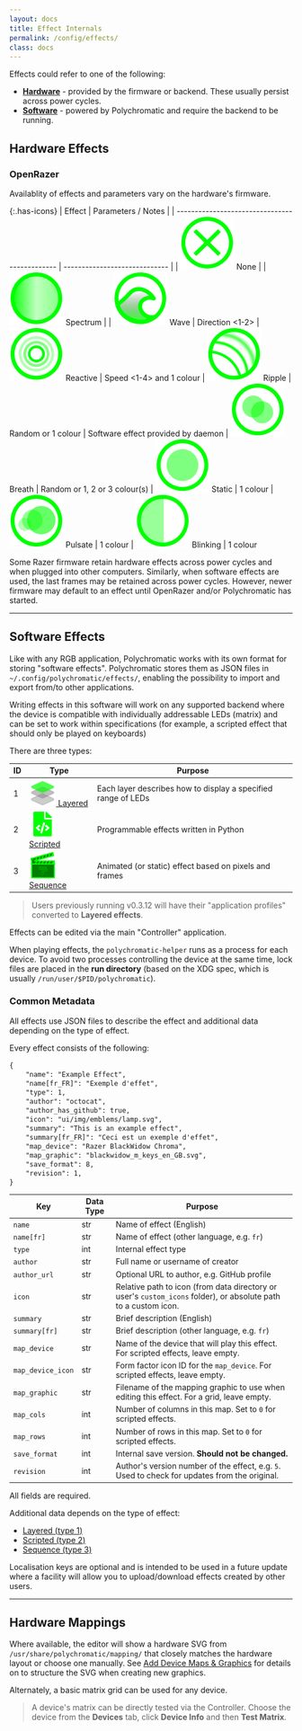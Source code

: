 ```yaml
---
layout: docs
title: Effect Internals
permalink: /config/effects/
class: docs
---
```


Effects could refer to one of the following:

* **[Hardware](#hardware-effects)** - provided by the firmware or backend. These usually persist across power cycles.
* **[Software](#software-effects)** - powered by Polychromatic and require the backend to be running.

## Hardware Effects

### OpenRazer

Availablity of effects and parameters vary on the hardware's firmware.

{:.has-icons}
| Effect                                        | Parameters / Notes            |
| --------------------------------------------- | ----------------------------- |
| ![](/images/effects/none.svg) None            |
| ![](/images/effects/spectrum.svg) Spectrum    |
| ![](/images/effects/wave.svg) Wave            | Direction <1-2>
| ![](/images/effects/reactive.svg) Reactive    | Speed <1-4> and 1 colour
| ![](/images/effects/ripple.svg) Ripple        | Random or 1 colour | Software effect provided by daemon
| ![](/images/effects/breath.svg) Breath        | Random or 1, 2 or 3 colour(s)
| ![](/images/effects/static.svg) Static        | 1 colour
| ![](/images/effects/pulsate.svg) Pulsate      | 1 colour
| ![](/images/effects/blinking.svg) Blinking    | 1 colour

Some Razer firmware retain hardware effects across power cycles and when plugged into
other computers. Similarly, when software effects are used, the last frames may
be retained across power cycles. However, newer firmware may default to an effect
until OpenRazer and/or Polychromatic has started.


---

## Software Effects

Like with any RGB application, Polychromatic works with its own format for
storing "software effects". Polychromatic stores them as JSON files in
`~/.config/polychromatic/effects/`, enabling the possibility to import
and export from/to other applications.

Writing effects in this software will work on any supported backend where the
device is compatible with individually addressable LEDs (matrix) and can be
set to work within specifications (for example, a scripted effect that
should only be played on keyboards)

There are three types:

| ID | Type                                                         | Purpose                   |
| -- | ------------------------------------------------------------ | ------------------------- |
| 1  | [![](/images/effect_types/layered.svg) Layered](layered/)    | Each layer describes how to display a specified range of LEDs
| 2  | [![](/images/effect_types/scripted.svg) Scripted](scripted/) | Programmable effects written in Python
| 3  | [![](/images/effect_types/sequence.svg) Sequence](sequence/) | Animated (or static) effect based on pixels and frames


> Users previously running v0.3.12 will have their "application profiles"
> converted to **Layered effects**.

Effects can be edited via the main "Controller" application.

When playing effects, the `polychromatic-helper` runs as a process for each device.
To avoid two processes controlling the device at the same time,
lock files are placed in the **run directory** (based on the XDG spec, which is
usually `/run/user/$PID/polychromatic`).


### Common Metadata

All effects use JSON files to describe the effect and additional data depending
on the type of effect.

Every effect consists of the following:

```
{
    "name": "Example Effect",
    "name[fr_FR]": "Exemple d'effet",
    "type": 1,
    "author": "octocat",
    "author_has_github": true,
    "icon": "ui/img/emblems/lamp.svg",
    "summary": "This is an example effect",
    "summary[fr_FR]": "Ceci est un exemple d'effet",
    "map_device": "Razer BlackWidow Chroma",
    "map_graphic": "blackwidow_m_keys_en_GB.svg",
    "save_format": 8,
    "revision": 1,
}
```

| Key           | Data Type | Purpose                                       |
| ------------- | --------- | --------------------------------------------- |
| `name`        | str       | Name of effect (English)
| `name[fr]`    | str       | Name of effect (other language, e.g. `fr`)
| `type`        | int       | Internal effect type
| `author`      | str       | Full name or username of creator
| `author_url`  | str       | Optional URL to author, e.g. GitHub profile
| `icon`        | str       | Relative path to icon (from data directory or user's `custom_icons` folder), or absolute path to a custom icon.
| `summary`     | str       | Brief description (English)
| `summary[fr]` | str       | Brief description (other language, e.g. `fr`)
| `map_device`  | str       | Name of the device that will play this effect. For scripted effects, leave empty.
| `map_device_icon`  | str  | Form factor icon ID for the `map_device`. For scripted effects, leave empty.
| `map_graphic` | str       | Filename of the mapping graphic to use when editing this effect. For a grid, leave empty.
| `map_cols`    | int       | Number of columns in this map. Set to `0` for scripted effects.
| `map_rows`    | int       | Number of rows in this map. Set to `0` for scripted effects.
| `save_format` | int       | Internal save version. **Should not be changed.**
| `revision`    | int       | Author's version number of the effect, e.g. `5`. Used to check for updates from the original.

All fields are required.

Additional data depends on the type of effect:

* [Layered (type 1)](layered/#additional-metadata)
* [Scripted (type 2)](scripted/#additional-metadata)
* [Sequence (type 3)](sequence/#additional-metadata)

Localisation keys are optional and is intended to be used in a future update
where a facility will allow you to upload/download effects created by other users.

---

## Hardware Mappings

Where available, the editor will show a hardware SVG from
`/usr/share/polychromatic/mapping/` that closely matches the hardware
layout or choose one manually. See [Add Device Maps & Graphics](/devicemaps/)
for details on to structure the SVG when creating new graphics.

Alternately, a basic matrix grid can be used for any device.

> A device's matrix can be directly tested via the Controller. Choose the device
from the **Devices** tab, click **Device Info** and then **Test Matrix**.
